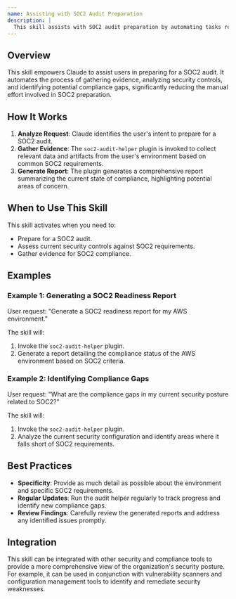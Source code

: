 ```yaml
---
name: Assisting with SOC2 Audit Preparation
description: |
  This skill assists with SOC2 audit preparation by automating tasks related to evidence gathering and documentation. It leverages the soc2-audit-helper plugin to generate reports, identify potential compliance gaps, and suggest remediation steps. Use this skill when the user requests help with "SOC2 audit", "compliance check", "security controls", "audit preparation", or "evidence gathering" related to SOC2. It streamlines the initial stages of SOC2 compliance, focusing on automated data collection and preliminary analysis.
---
```


## Overview

This skill empowers Claude to assist users in preparing for a SOC2 audit. It automates the process of gathering evidence, analyzing security controls, and identifying potential compliance gaps, significantly reducing the manual effort involved in SOC2 preparation.

## How It Works

1. **Analyze Request**: Claude identifies the user's intent to prepare for a SOC2 audit.
2. **Gather Evidence**: The `soc2-audit-helper` plugin is invoked to collect relevant data and artifacts from the user's environment based on common SOC2 requirements.
3. **Generate Report**: The plugin generates a comprehensive report summarizing the current state of compliance, highlighting potential areas of concern.

## When to Use This Skill

This skill activates when you need to:
- Prepare for a SOC2 audit.
- Assess current security controls against SOC2 requirements.
- Gather evidence for SOC2 compliance.

## Examples

### Example 1: Generating a SOC2 Readiness Report

User request: "Generate a SOC2 readiness report for my AWS environment."

The skill will:
1. Invoke the `soc2-audit-helper` plugin.
2. Generate a report detailing the compliance status of the AWS environment based on SOC2 criteria.

### Example 2: Identifying Compliance Gaps

User request: "What are the compliance gaps in my current security posture related to SOC2?"

The skill will:
1. Invoke the `soc2-audit-helper` plugin.
2. Analyze the current security configuration and identify areas where it falls short of SOC2 requirements.

## Best Practices

- **Specificity**: Provide as much detail as possible about the environment and specific SOC2 requirements.
- **Regular Updates**: Run the audit helper regularly to track progress and identify new compliance gaps.
- **Review Findings**: Carefully review the generated reports and address any identified issues promptly.

## Integration

This skill can be integrated with other security and compliance tools to provide a more comprehensive view of the organization's security posture. For example, it can be used in conjunction with vulnerability scanners and configuration management tools to identify and remediate security weaknesses.